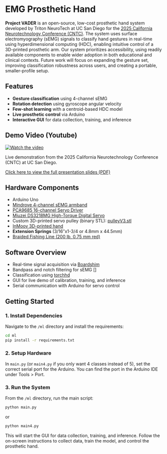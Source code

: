 # EMG Prosthetic Hand

**Project VADER** is an open-source, low-cost prosthetic hand system developed by Triton NeuroTech at UC San Diego for the [2025 California Neurotechnology Conference (CNTC)](https://caneurotech.vercel.app). The system uses surface electromyography (sEMG) signals to classify hand gestures in real-time using hyperdimensional computing (HDC), enabling intuitive control of a 3D-printed prosthetic arm. Our system prioritizes accessibility, using readily available components to enable wider adoption in both educational and clinical contexts. Future work will focus on expanding the gesture set, improving classification robustness across users, and creating a portable, smaller-profile setup.

## Features

- **Gesture classification** using 4-channel sEMG
- **Rotation detection** using gyroscope angular velocity
- **Few-shot learning** with a centroid-based HDC model
- **Live prosthetic control** via Arduino
- **Interactive GUI** for data collection, training, and inference


## Demo Video (Youtube)

[![Watch the video](https://img.youtube.com/vi/IQsXgWLdUmY/0.jpg)](https://www.youtube.com/watch?v=IQsXgWLdUmY)

Live demonstration from the 2025 California Neurotechnology Conference (CNTC) at UC San Diego.

[Click here to view the full presentation slides (PDF)](docs/TNT%20BCI%20Comp%20CNTC%202025.pdf)


## Hardware Components

- Arduino Uno
- [Mindrove 4-channel sEMG armband](https://mindrove.com/armband/?srsltid=AfmBOopWQQx64mu99t9k1P3LsEALoqYTAx9bPntEyNLhS9PTzZek5lZo)
- [PCA9685 16-channel Servo Driver](https://www.adafruit.com/product/815)  
- [Miuzei DS3218MG High-Torque Digital Servo](https://www.amazon.com/Miuzei-Torque-Digital-Waterproof-Control/dp/B07HNTKSZT)
- Custom 3D-printed servo pulley (binary STL): [pulleyV3.stl](hardware/pulleyV3.stl)
- [InMoov 3D-printed hand](https://inmoov.fr/hand-i2)
- **Extension Springs** (3/16″x1-3/4 or 4.8mm x 44.5mm)
- [Braided Fishing Line (200 lb, 0.75 mm red)](https://www.amazon.com/dp/B0791DC7C8?ref=ppx_yo2ov_dt_b_fed_asin_title&th=1)  


## Software Overview

- Real-time signal acquisition via [Boardshim](https://docs.mindrove.com/main/index.html)
- Bandpass and notch filtering for sEMG []
- Classification using [torchhd](https://github.com/hyperdimensional-computing/torchhd)
- GUI for live demo of calibration, training, and inference
- Serial communication with Arduino for servo control

## Getting Started

### 1. Install Dependencies

Navigate to the `/ml` directory and install the requirements:

```bash
cd ml
pip install -r requirements.txt
```

### 2. Setup Hardware
In `main.py` (or `main4.py` if you only want 4 classes instead of 5), set the correct serial port for the Arduino. You can find the port in the Arduino IDE under Tools > Port.

### 3. Run the System
From the `/ml` directory, run the main script:

```bash
python main.py
```
or

```bash
python main4.py
```
This will start the GUI for data collection, training, and inference. Follow the on-screen instructions to collect data, train the model, and control the prosthetic hand.
